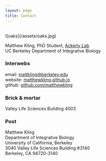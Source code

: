 ```yaml
---
layout: page
title: Contact
---
```

<br>
![oaks](/assets/oaks.jpg)


Matthew Kling, PhD Student, [Ackerly Lab](http://www.ackerlylab.org) <br>
UC Berkeley Department of Integrative Biology <br>

### Interwebs
email: [mattkling@berkeley.edu](mailto:mattkling@berkeley.edu) <br>
website: [matthewkling.github.io](matthewkling.github.io) <br>
github: [github.com/matthewkling](https://github.com/matthewkling) <br>

### Brick & mortar
Valley Life Sciences Building 4003 <br>

### Post
Matthew Kling <br>
Department of Integrative Biology <br>
University of California, Berkeley <br>
3040 Valley Life Sciences Building #3140 <br>
Berkeley, CA 94720-3140 <br>

